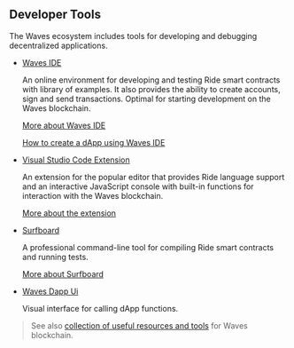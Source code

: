 ## Developer Tools

The Waves ecosystem includes tools for developing and debugging decentralized applications.

* [Waves IDE](https://ide.wavesplatform.com/)
   
   An online environment for developing and testing Ride smart contracts with library of examples. It also provides the ability to create accounts, sign and send transactions. Optimal for starting development on the Waves blockchain.

   [More about Waves IDE](/en/building-apps/smart-contracts/tools/waves-ide)

   [How to create a dApp using Waves IDE](/en/building-apps/smart-contracts/writing-dapps)

* [Visual Studio Code Extension](https://github.com/wavesplatform/ride-vscode)

   An extension for the popular editor that provides Ride language support and an interactive JavaScript console with built-in functions for interaction with the Waves blockchain.

   [More about the extension](/en/building-apps/smart-contracts/tools/ride-vscode)

* [Surfboard](https://www.npmjs.com/package/@waves/surfboard)

   A professional command-line tool for compiling Ride smart contracts and running tests.

   [More about Surfboard](/en/building-apps/smart-contracts/tools/surfboard)

* [Waves Dapp Ui](https://waves-dapp.com/)

   Visual interface for calling dApp functions.

> See also [collection of useful resources and tools](https://github.com/msmolyakov/awesome-waves) for Waves blockchain.

